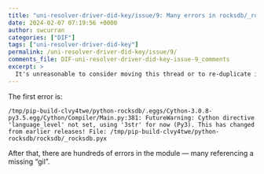 ```yaml
---
title: "uni-resolver-driver-did-key/issue/9: Many errors in rocksdb/_rocksdb.pyx cause build failure"
date: 2024-02-07 07:19:56 +0000
author: swcurran
categories: ["DIF"]
tags: ["uni-resolver-driver-did-key"]
permalink: /uni-resolver-driver-did-key/issue/9/
comments_file: DIF-uni-resolver-driver-did-key-issue-9_comments
excerpt: >
  It's unreasonable to consider moving this thread or to re-duplicate it somewhere else.    I'll continue to reply and update it here.
---
```

The first error is:

```
/tmp/pip-build-clvy4twe/python-rocksdb/.eggs/Cython-3.0.8-py3.5.egg/Cython/Compiler/Main.py:381: FutureWarning: Cython directive 'language_level' not set, using '3str' for now (Py3). This has changed from earlier releases! File: /tmp/pip-build-clvy4twe/python-rocksdb/rocksdb/_rocksdb.pyx
```

After that, there are hundreds of errors in the module — many referencing a missing “gil”.